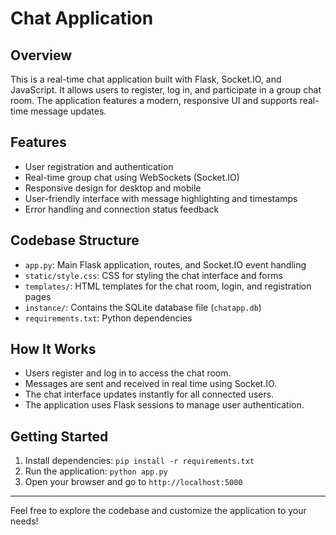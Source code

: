 # Chat Application

## Overview
This is a real-time chat application built with Flask, Socket.IO, and JavaScript. It allows users to register, log in, and participate in a group chat room. The application features a modern, responsive UI and supports real-time message updates.

## Features
- User registration and authentication
- Real-time group chat using WebSockets (Socket.IO)
- Responsive design for desktop and mobile
- User-friendly interface with message highlighting and timestamps
- Error handling and connection status feedback

## Codebase Structure
- `app.py`: Main Flask application, routes, and Socket.IO event handling
- `static/style.css`: CSS for styling the chat interface and forms
- `templates/`: HTML templates for the chat room, login, and registration pages
- `instance/`: Contains the SQLite database file (`chatapp.db`)
- `requirements.txt`: Python dependencies

## How It Works
- Users register and log in to access the chat room.
- Messages are sent and received in real time using Socket.IO.
- The chat interface updates instantly for all connected users.
- The application uses Flask sessions to manage user authentication.

## Getting Started
1. Install dependencies: `pip install -r requirements.txt`
2. Run the application: `python app.py`
3. Open your browser and go to `http://localhost:5000`

---
Feel free to explore the codebase and customize the application to your needs!
